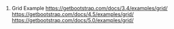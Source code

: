 1. Grid Example
  https://getbootstrap.com/docs/3.4/examples/grid/
  https://getbootstrap.com/docs/4.5/examples/grid/
  https://getbootstrap.com/docs/5.0/examples/grid/
